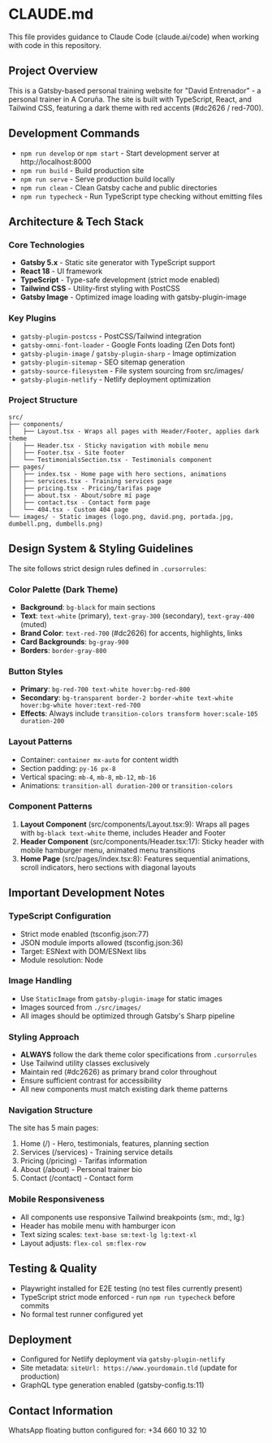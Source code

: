 # CLAUDE.md

This file provides guidance to Claude Code (claude.ai/code) when working with code in this repository.

## Project Overview

This is a Gatsby-based personal training website for "David Entrenador" - a personal trainer in A Coruña. The site is built with TypeScript, React, and Tailwind CSS, featuring a dark theme with red accents (#dc2626 / red-700).

## Development Commands

- `npm run develop` or `npm start` - Start development server at http://localhost:8000
- `npm run build` - Build production site
- `npm run serve` - Serve production build locally
- `npm run clean` - Clean Gatsby cache and public directories
- `npm run typecheck` - Run TypeScript type checking without emitting files

## Architecture & Tech Stack

### Core Technologies
- **Gatsby 5.x** - Static site generator with TypeScript support
- **React 18** - UI framework
- **TypeScript** - Type-safe development (strict mode enabled)
- **Tailwind CSS** - Utility-first styling with PostCSS
- **Gatsby Image** - Optimized image loading with gatsby-plugin-image

### Key Plugins
- `gatsby-plugin-postcss` - PostCSS/Tailwind integration
- `gatsby-omni-font-loader` - Google Fonts loading (Zen Dots font)
- `gatsby-plugin-image` / `gatsby-plugin-sharp` - Image optimization
- `gatsby-plugin-sitemap` - SEO sitemap generation
- `gatsby-source-filesystem` - File system sourcing from src/images/
- `gatsby-plugin-netlify` - Netlify deployment optimization

### Project Structure

```
src/
├── components/
│   ├── Layout.tsx - Wraps all pages with Header/Footer, applies dark theme
│   ├── Header.tsx - Sticky navigation with mobile menu
│   ├── Footer.tsx - Site footer
│   └── TestimonialsSection.tsx - Testimonials component
├── pages/
│   ├── index.tsx - Home page with hero sections, animations
│   ├── services.tsx - Training services page
│   ├── pricing.tsx - Pricing/tarifas page
│   ├── about.tsx - About/sobre mí page
│   ├── contact.tsx - Contact form page
│   └── 404.tsx - Custom 404 page
└── images/ - Static images (logo.png, david.png, portada.jpg, dumbell.png, dumbells.png)
```

## Design System & Styling Guidelines

The site follows strict design rules defined in `.cursorrules`:

### Color Palette (Dark Theme)
- **Background**: `bg-black` for main sections
- **Text**: `text-white` (primary), `text-gray-300` (secondary), `text-gray-400` (muted)
- **Brand Color**: `text-red-700` (#dc2626) for accents, highlights, links
- **Card Backgrounds**: `bg-gray-900`
- **Borders**: `border-gray-800`

### Button Styles
- **Primary**: `bg-red-700 text-white hover:bg-red-800`
- **Secondary**: `bg-transparent border-2 border-white text-white hover:bg-white hover:text-red-700`
- **Effects**: Always include `transition-colors transform hover:scale-105 duration-200`

### Layout Patterns
- Container: `container mx-auto` for content width
- Section padding: `py-16 px-8`
- Vertical spacing: `mb-4`, `mb-8`, `mb-12`, `mb-16`
- Animations: `transition-all duration-200` or `transition-colors`

### Component Patterns
1. **Layout Component** (src/components/Layout.tsx:9): Wraps all pages with `bg-black text-white` theme, includes Header and Footer
2. **Header Component** (src/components/Header.tsx:17): Sticky header with mobile hamburger menu, animated menu transitions
3. **Home Page** (src/pages/index.tsx:8): Features sequential animations, scroll indicators, hero sections with diagonal layouts

## Important Development Notes

### TypeScript Configuration
- Strict mode enabled (tsconfig.json:77)
- JSON module imports allowed (tsconfig.json:36)
- Target: ESNext with DOM/ESNext libs
- Module resolution: Node

### Image Handling
- Use `StaticImage` from `gatsby-plugin-image` for static images
- Images sourced from `./src/images/`
- All images should be optimized through Gatsby's Sharp pipeline

### Styling Approach
- **ALWAYS** follow the dark theme color specifications from `.cursorrules`
- Use Tailwind utility classes exclusively
- Maintain red (#dc2626) as primary brand color throughout
- Ensure sufficient contrast for accessibility
- All new components must match existing dark theme patterns

### Navigation Structure
The site has 5 main pages:
1. Home (/) - Hero, testimonials, features, planning section
2. Services (/services) - Training service details
3. Pricing (/pricing) - Tarifas information
4. About (/about) - Personal trainer bio
5. Contact (/contact) - Contact form

### Mobile Responsiveness
- All components use responsive Tailwind breakpoints (sm:, md:, lg:)
- Header has mobile menu with hamburger icon
- Text sizing scales: `text-base sm:text-lg lg:text-xl`
- Layout adjusts: `flex-col sm:flex-row`

## Testing & Quality

- Playwright installed for E2E testing (no test files currently present)
- TypeScript strict mode enforced - run `npm run typecheck` before commits
- No formal test runner configured yet

## Deployment

- Configured for Netlify deployment via `gatsby-plugin-netlify`
- Site metadata: `siteUrl: https://www.yourdomain.tld` (update for production)
- GraphQL type generation enabled (gatsby-config.ts:11)

## Contact Information

WhatsApp floating button configured for: +34 660 10 32 10
